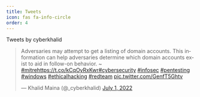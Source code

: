 ```yaml
---
title: Tweets
icon: fas fa-info-circle
order: 4
---
```


Tweets by cyberkhalid

<blockquote class="twitter-tweet" data-dnt="true" data-theme="dark"><p lang="en" dir="ltr">Adversaries may attempt to get a listing of domain accounts. This information can help adversaries determine which domain accounts exist to aid in follow-on behavior. ~ <a href="https://twitter.com/hashtag/mitre?src=hash&amp;ref_src=twsrc%5Etfw">#mitre</a><a href="https://t.co/kCqOyRxKwr">https://t.co/kCqOyRxKwr</a><a href="https://twitter.com/hashtag/cybersecurity?src=hash&amp;ref_src=twsrc%5Etfw">#cybersecurity</a> <a href="https://twitter.com/hashtag/infosec?src=hash&amp;ref_src=twsrc%5Etfw">#infosec</a> <a href="https://twitter.com/hashtag/pentesting?src=hash&amp;ref_src=twsrc%5Etfw">#pentesting</a> <a href="https://twitter.com/hashtag/windows?src=hash&amp;ref_src=twsrc%5Etfw">#windows</a> <a href="https://twitter.com/hashtag/ethicalhacking?src=hash&amp;ref_src=twsrc%5Etfw">#ethicalhacking</a> <a href="https://twitter.com/hashtag/redteam?src=hash&amp;ref_src=twsrc%5Etfw">#redteam</a> <a href="https://t.co/GenfT5Ghtv">pic.twitter.com/GenfT5Ghtv</a></p>&mdash; Khalid Maina (@_cyberkhalid) <a href="https://twitter.com/_cyberkhalid/status/1542678184344227840?ref_src=twsrc%5Etfw">July 1, 2022</a></blockquote> <script async src="https://platform.twitter.com/widgets.js" charset="utf-8"></script> 
